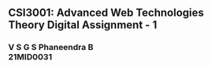 <h2>CSI3001: Advanced Web Technologies <br>Theory Digital Assignment - 1 </h2>

<h3>V S G S Phaneendra B <br>21MID0031</h3>
